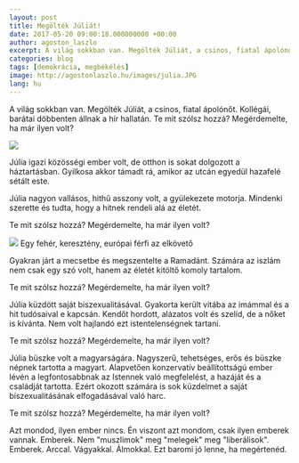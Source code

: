 ```yaml
---
layout: post
title: Megölték Júliát!
date: 2017-05-20 09:00:18.000000000 +00:00
author: agoston_laszlo
excerpt: A világ sokkban van. Megölték Júliát, a csinos, fiatal ápolónőt. Kollégái, barátai döbbenten állnak a hír hallatán. Te mit szólsz hozzá? Miféle beteg ember támadhat meg egy ilyen nőt?
categories: blog
tags: [demokrácia, megbékélés]
image: http://agostonlaszlo.hu/images/julia.JPG
lang: hu
---
```

A világ sokkban van. Megölték Júliát, a csinos, fiatal ápolónőt. Kollégái, barátai döbbenten állnak a hír hallatán. Te mit szólsz hozzá? Megérdemelte, ha már ilyen volt?

![](http://agostonlaszlo.hu/images/julia.JPG)

Júlia igazi közösségi ember volt, de otthon is sokat dolgozott a háztartásban. Gyilkosa akkor támadt rá, amikor az utcán egyedül hazafelé sétált este.

Júlia nagyon vallásos, hithű asszony volt, a gyülekezete motorja. Mindenki szerette és tudta, hogy a hitnek rendeli alá az életét.

Te mit szólsz hozzá? Megérdemelte, ha már ilyen volt?

![](http://agostonlaszlo.hu/images/muszlimterror.jpg)
Egy fehér, keresztény, európai férfi az elkövető

Gyakran járt a mecsetbe és megszentelte a Ramadánt. Számára az iszlám nem csak egy szó volt, hanem az életét kitöltő komoly tartalom.

Te mit szólsz hozzá? Megérdemelte, ha már ilyen volt?

Júlia küzdött saját biszexualitásával. Gyakorta került vitába az imámmal és a hit tudósaival e kapcsán. Kendőt hordott, alázatos volt és szelíd, de a nőket is kívánta. Nem volt hajlandó ezt istentelenségnek tartani.

Te mit szólsz hozzá? Megérdemelte, ha már ilyen volt?

Júlia büszke volt a magyarságára. Nagyszerű, tehetséges, erős és büszke népnek tartotta a magyart. Alapvetően konzervatív beállítottságú ember lévén a legfontosabbnak az Istennek való megfelelést, a hazáját és a családját tartotta. Ezért okozott számára is sok küzdelmet a saját biszexualitásának elfogadásával való harc.

Te mit szólsz hozzá? Megérdemelte, ha már ilyen volt?

Azt mondod, ilyen ember nincs. Én viszont azt mondom, csak ilyen emberek vannak. Emberek. Nem "muszlimok" meg "melegek" meg "liberálisok". Emberek. Arccal. Vágyakkal. Álmokkal. Ezt baromi jó lenne, ha megértenéd.



